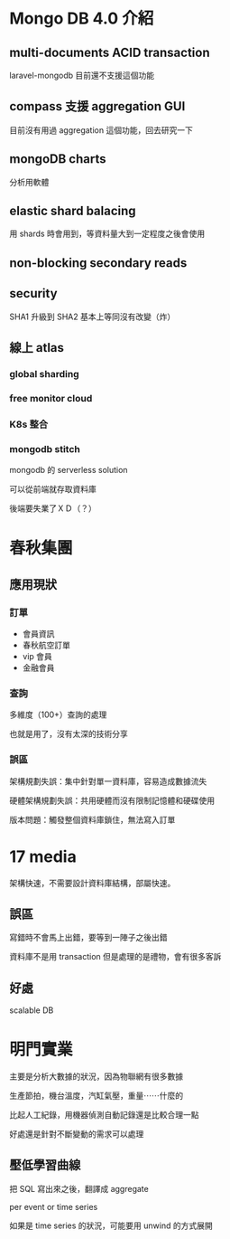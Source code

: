 # Mongo DB 4.0 介紹

## multi-documents ACID transaction

laravel-mongodb 目前還不支援這個功能

## compass 支援 aggregation GUI

目前沒有用過 aggregation 這個功能，回去研究一下

## mongoDB charts

分析用軟體

## elastic shard balacing

用 shards 時會用到，等資料量大到一定程度之後會使用

## non-blocking secondary reads

## security

SHA1 升級到 SHA2 基本上等同沒有改變（炸）

## 線上 atlas

### global sharding

### free monitor cloud

### K8s 整合

### mongodb stitch

mongodb 的 serverless solution

可以從前端就存取資料庫

後端要失業了ＸＤ（？）

# 春秋集團

## 應用現狀

### 訂單

* 會員資訊
* 春秋航空訂單
* vip 會員
* 金融會員

### 查詢

多維度（100+）查詢的處理

也就是用了，沒有太深的技術分享

### 誤區

架構規劃失誤：集中針對單一資料庫，容易造成數據流失

硬體架構規劃失誤：共用硬體而沒有限制記憶體和硬碟使用

版本問題：觸發整個資料庫鎖住，無法寫入訂單

# 17 media

架構快速，不需要設計資料庫結構，部屬快速。

## 誤區 

寫錯時不會馬上出錯，要等到一陣子之後出錯

資料庫不是用 transaction 但是處理的是禮物，會有很多客訴

## 好處

scalable DB

# 明門實業

主要是分析大數據的狀況，因為物聯網有很多數據

生產節拍，機台溫度，汽缸氣壓，重量⋯⋯什麼的

比起人工紀錄，用機器偵測自動記錄還是比較合理一點

好處還是針對不斷變動的需求可以處理

## 壓低學習曲線

把 SQL 寫出來之後，翻譯成 aggregate


per event or time series

如果是 time series 的狀況，可能要用 unwind 的方式展開

